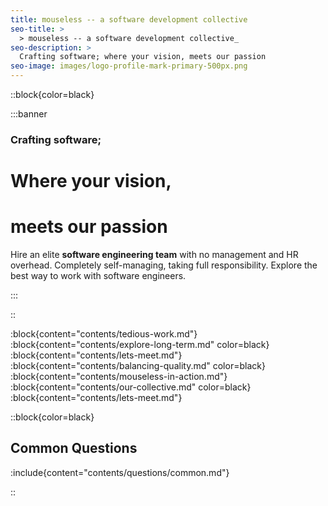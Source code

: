 ```yaml
---
title: mouseless -- a software development collective
seo-title: >
  > mouseless -- a software development collective_
seo-description: >
  Crafting software; where your vision, meets our passion
seo-image: images/logo-profile-mark-primary-500px.png
---
```


::block{color=black}

:::banner

### Crafting software;
# Where your vision,
# meets our passion

Hire an elite __software engineering team__ with no management and HR overhead.
Completely self-managing, taking full responsibility. Explore the best way to
work with software engineers.

:::

::

:block{content="contents/tedious-work.md"}
:block{content="contents/explore-long-term.md" color=black}
:block{content="contents/lets-meet.md"}
:block{content="contents/balancing-quality.md" color=black}
:block{content="contents/mouseless-in-action.md"}
:block{content="contents/our-collective.md" color=black}
:block{content="contents/lets-meet.md"}

::block{color=black}

## Common Questions

:include{content="contents/questions/common.md"}

::
